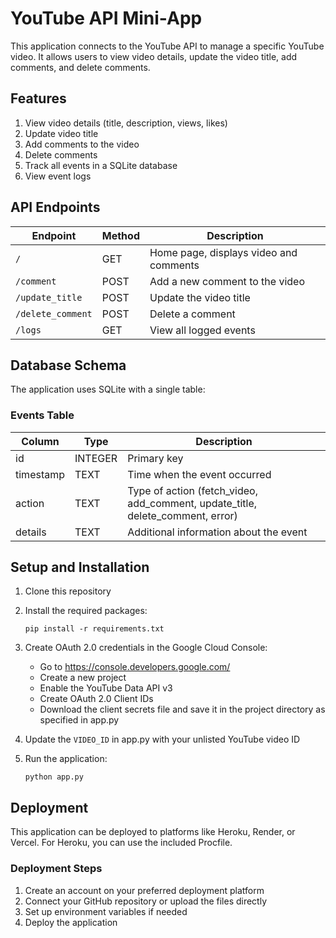 # YouTube API Mini-App

This application connects to the YouTube API to manage a specific YouTube video. It allows users to view video details, update the video title, add comments, and delete comments.

## Features

1. View video details (title, description, views, likes)
2. Update video title
3. Add comments to the video
4. Delete comments
5. Track all events in a SQLite database
6. View event logs

## API Endpoints

| Endpoint | Method | Description |
|----------|--------|-------------|
| `/` | GET | Home page, displays video and comments |
| `/comment` | POST | Add a new comment to the video |
| `/update_title` | POST | Update the video title |
| `/delete_comment` | POST | Delete a comment |
| `/logs` | GET | View all logged events |

## Database Schema

The application uses SQLite with a single table:

### Events Table

| Column | Type | Description |
|--------|------|-------------|
| id | INTEGER | Primary key |
| timestamp | TEXT | Time when the event occurred |
| action | TEXT | Type of action (fetch_video, add_comment, update_title, delete_comment, error) |
| details | TEXT | Additional information about the event |

## Setup and Installation

1. Clone this repository
2. Install the required packages:
   ```
   pip install -r requirements.txt
   ```
3. Create OAuth 2.0 credentials in the Google Cloud Console:
   - Go to https://console.developers.google.com/
   - Create a new project
   - Enable the YouTube Data API v3
   - Create OAuth 2.0 Client IDs
   - Download the client secrets file and save it in the project directory as specified in app.py

4. Update the `VIDEO_ID` in app.py with your unlisted YouTube video ID

5. Run the application:
   ```
   python app.py
   ```

## Deployment

This application can be deployed to platforms like Heroku, Render, or Vercel. For Heroku, you can use the included Procfile.

### Deployment Steps

1. Create an account on your preferred deployment platform
2. Connect your GitHub repository or upload the files directly
3. Set up environment variables if needed
4. Deploy the application
